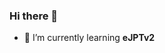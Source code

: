 ### Hi there 👋
<!---
- 👨🏻‍💻 I'm currently working as an **InfoSec Engineer**
- 🔭 I’m currently working on ...
--->
- 🌱 I’m currently learning **eJPTv2**
<!---
- 👯 I’m looking to collaborate on ...
- 🤔 I’m looking for help with ...
- 💬 Ask me about ...
- 📫 How to reach me: ...
- 😄 Pronouns: ...
- ⚡ Fun fact: ...
--->
